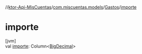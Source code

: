 //[ktor-Api-MisCuentas](../../../index.md)/[com.miscuentas.models](../index.md)/[Gastos](index.md)/[importe](importe.md)

# importe

[jvm]\
val [importe](importe.md): Column&lt;[BigDecimal](https://docs.oracle.com/javase/8/docs/api/java/math/BigDecimal.html)&gt;
